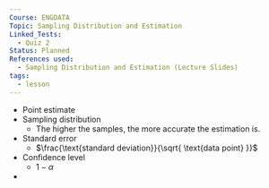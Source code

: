 ```yaml
---
Course: ENGDATA
Topic: Sampling Distribution and Estimation
Linked_Tests:
  - Quiz 2
Status: Planned
References used:
  - Sampling Distribution and Estimation (Lecture Slides)
tags:
  - lesson
---
```


- Point estimate
- Sampling distribution
	- The higher the samples, the more accurate the estimation is.
- Standard error
	- $\frac{\text{standard deviation}}{\sqrt{ \text{data point} }}$
- Confidence level
	- $1-\alpha$
- 